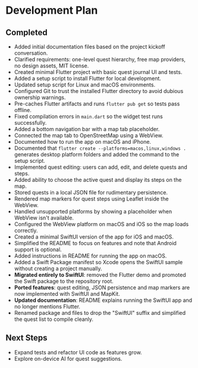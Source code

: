 # Development Plan

## Completed
- Added initial documentation files based on the project kickoff conversation.
- Clarified requirements: one-level quest hierarchy, free map providers, no design assets, MIT license.
- Created minimal Flutter project with basic quest journal UI and tests.
- Added a setup script to install Flutter for local development.
- Updated setup script for Linux and macOS environments.
- Configured Git to trust the installed Flutter directory to avoid dubious ownership warnings.
- Pre-caches Flutter artifacts and runs `flutter pub get` so tests pass offline.
- Fixed compilation errors in `main.dart` so the widget test runs successfully.
- Added a bottom navigation bar with a map tab placeholder.
- Connected the map tab to OpenStreetMap using a WebView.
- Documented how to run the app on macOS and iPhone.
- Documented that `flutter create --platforms=macos,linux,windows .` generates
  desktop platform folders and added the command to the setup script.
- Implemented quest editing: users can add, edit, and delete quests and steps.
- Added ability to choose the active quest and display its steps on the map.
- Stored quests in a local JSON file for rudimentary persistence.
- Rendered map markers for quest steps using Leaflet inside the WebView.
- Handled unsupported platforms by showing a placeholder when WebView isn't available.
- Configured the WebView platform on macOS and iOS so the map loads correctly.
- Created a minimal SwiftUI version of the app for iOS and macOS.
- Simplified the README to focus on features and note that Android support is optional.
- Added instructions in README for running the app on macOS.
- Added a Swift Package manifest so Xcode opens the SwiftUI sample without creating a project manually.
- **Migrated entirely to SwiftUI**: removed the Flutter demo and promoted the Swift package to the repository root.
- **Ported features**: quest editing, JSON persistence and map markers are now implemented with SwiftUI and MapKit.
- **Updated documentation**: README explains running the SwiftUI app and no longer mentions Flutter.
- Renamed package and files to drop the "SwiftUI" suffix and simplified the quest list to compile cleanly.

## Next Steps
- Expand tests and refactor UI code as features grow.
- Explore on-device AI for quest suggestions.
